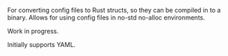 For converting config files to Rust structs, so they can be compiled in to a binary. Allows for using config files in no-std no-alloc environments. 

Work in progress.

Initially supports YAML.
